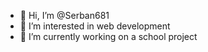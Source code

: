 - 👋 Hi, I’m @Serban681
- 👀 I’m interested in web development
- 🌱 I’m currently working on a school project

<!---
Serban681/Serban681 is a ✨ special ✨ repository because its `README.md` (this file) appears on your GitHub profile.
You can click the Preview link to take a look at your changes.
--->
